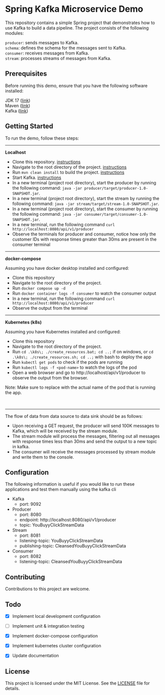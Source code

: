 # Spring Kafka Microservice Demo

This repository contains a simple Spring project that demonstrates how to use Kafka to build a data pipeline. The project consists of the following modules:

`producer`: sends messages to Kafka.  
`schema`: defines the schema for the messages sent to Kafka.  
`consumer`: receives messages from Kafka.  
`stream`: processes streams of messages from Kafka.  

## Prerequisites
Before running this demo, ensure that you have the following software installed:

JDK 17 ([link](https://docs.oracle.com/en/java/javase/17/install/installation-jdk-microsoft-windows-platforms.html))  
Maven ([link](https://maven.apache.org/download.cgi))  
Kafka ([link](https://kafka.apache.org/quickstart))  

## Getting Started
To run the demo, follow these steps:

<hr>

**Localhost**

- Clone this repository. [instructions](https://www.perplexity.ai/search?q=how+to+clone+a+repository)  
- Navigate to the root directory of the project. [instructions](https://www.perplexity.ai/search?q=how+to+avigate+to+the+root+directory+of+the+project)   
- Run `mvn clean install` to build the project. [instructions](https://www.perplexity.ai/search?q=hot+to+mvn+clean+install+to+build+the+project)  
- Start Kafka. [instructions](https://www.perplexity.ai/search?q=how+to+start+a+local+kafka+cluster)
- In a new terminal (project root directory), start the producer by running the following command: `java -jar producer/target/producer-1.0-SNAPSHOT.jar`.
- In a new terminal (project root directory), start the stream by running the following command: `java -jar stream/target/stream-1.0-SNAPSHOT.jar`.
- In a new terminal (project root directory), start the consumer by running the following command: `java -jar consumer/target/consumer-1.0-SNAPSHOT.jar`.
- In a new terminal, run the following command `curl http://localhost:8080/api/v1/producer`
- Observe the terminals for producer and consumer, notice how only the customer IDs with response times greater than 30ms are present in the consumer terminal

<hr>

**docker-compose**

Assuming you have docker desktop installed and configured:
- Clone this repository
- Navigate to the root directory of the project.
- Run `docker compose up -d`
- Run `docker container logs -f consumer` to watch the consumer output
- In a new terminal, run the following command `curl http://localhost:8080/api/v1/producer`
- Observe the output from the terminal

<hr>

**Kubernetes (k8s)**

Assuming you have Kubernetes installed and configured:

- Clone this repository
- Navigate to the root directory of the project.
- Run `cd .\k8s\; ./create_resources.bat; cd ..;` if on windows, or `cd .\k8s\; ./create_resources.sh; cd ..;` with bash to deploy the app
- Run `kubectl get pods` to check if the pods are running
- Run `kubectl logs -f <pod-name>` to watch the logs of the pod
- Open a web browser and go to http://localhost/api/v1/producer to observe the output from the browser.

Note: Make sure to replace <pod-name> with the actual name of the pod that is running the app.

<br>
<hr>

The flow of data from data source to data sink should be as follows:
- Upon receiving a GET request, the producer will send 100K messages to Kafka, which will be received by the stream module. 
- The stream module will process the messages, filtering out all messages with response times less than 30ms and send the output to a new topic in kafka. 
- The consumer will receive the messages processed by stream module and write them to the console.




## Configuration

The following information is useful if you would like to run these applications and test them manually using the kafka cli 

- Kafka
  - port: 9092
- Producer
  - port: 8080
  - endpoint: http://localhost:8080/api/v1/producer
  - topic: YouBuyyClickStreamData
- Stream
  - port: 8081
  - listening-topic: YouBuyyClickStreamData
  - publishing-topic: CleansedYouBuyyClickStreamData
- Consumer
  - port: 8082
  - listening-topic: CleansedYouBuyyClickStreamData

## Contributing
Contributions to this project are welcome.

## Todo

- [x] Implement local development configuration
- [ ] Implement unit & integration testing
- [x] Implement docker-compose configuration 
- [x] Implement kubernetes cluster configuration
- [x] Update documentation


## License
This project is licensed under the MIT License. See the [LICENSE](LICENSE.md) file for details.


